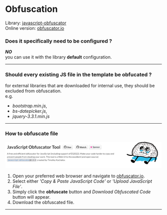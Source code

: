 # Obfuscation

Library: [javascript-obfuscator](https://github.com/javascript-obfuscator/javascript-obfuscator)
<br>Online version: [obfuscator.io](https://obfuscator.io/#code)

### Does it specifically need to be configured ?
***NO***<br>
you can use it with the library **default** configuration.

---

### Should every existing JS file in the template be obfucated ?

for external libraries that are downloaded for internal use, they should be excluded from obfuscation.<br/>
e.g. 
* *bootstrap.min.js*, 
* *bs-datepicker.js*, 
* *jquery-3.3.1.min.js*

---

### How to obfuscate file
![obfuscator](/public/obfuscator.png)
1. Open your preferred web browser and navigate to [obfuscator.io](https://obfuscator.io/#code).
2. Select either *'Copy & Paste JavaScript Code'* or *'Upload JavaScript File'*.
3. Simply click the **obfuscate** button and *Download Obfuscated Code* button will appear.
4. Download the obfuscated file.

---